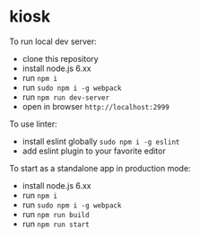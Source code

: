 # kiosk

To run local dev server:
- clone this repository
- install node.js 6.xx
- run `npm i`
- run `sudo npm i -g webpack`
- run `npm run dev-server`
- open in browser `http://localhost:2999`

To use linter:
- install eslint globally `sudo npm i -g eslint`
- add eslint plugin to your favorite editor

To start as a standalone app in production mode:
- install node.js 6.xx
- run `npm i`
- run `sudo npm i -g webpack`
- run `npm run build`
- run `npm run start`
